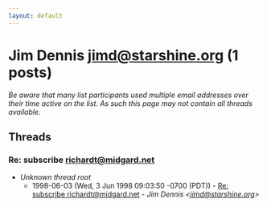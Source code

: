 ```yaml
---
layout: default
---
```


# Jim Dennis <jimd@starshine.org> (1 posts)

_Be aware that many list participants used multiple email addresses over their time active on the list. As such this page may not contain all threads available._

## Threads

### Re: subscribe richardt@midgard.net
+ _Unknown thread root_
  + 1998-06-03 (Wed, 3 Jun 1998 09:03:50 -0700 (PDT)) - [Re: subscribe richardt@midgard.net](/archive/1998/06/41a6d273a123d625bf7cb6b63ce256deb806796875bae9a1393c1bfe596572f8) - _Jim Dennis \<jimd@starshine.org\>_

